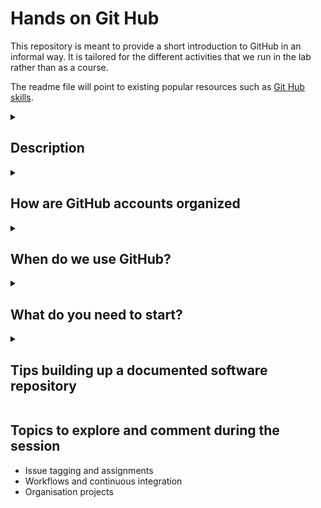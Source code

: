 # Hands on Git Hub

This repository is meant to provide a short introduction to GitHub in an informal way. It is tailored for the different activities that we run in the lab rather than as a course. 

The readme file will point to existing popular resources such as [Git Hub skills](https://github.com/skills).

<details id=2>
<summary><h2>Description</h2></summary>

(Extracted from [Simplilearn platform](https://www.simplilearn.com/tutorials/git-tutorial))

![What is Git](https://github.com/esgomezm/hands_on_github/raw/main/images/whats_git.png)
![What is GitHub](https://github.com/esgomezm/hands_on_github/raw/main/images/whats_github.png)
   
</details>

<details id=2.1>
<summary><h2>How are GitHub accounts organized</h2></summary>

  - **Personal GitHub account**: is unique and the owner of the account is the only one who can manage it. A personal account can have both private and public repositories. In the free version, each personal account can have a personal webpage built on top of GitHub pages. 
   
    A GitHub profile is many times the portfolio of a software developer or a researcher. GitHub can keep track or your coding activity, interaction and contributions to others (issues, discussions, commits, pull request), so you may consider take some care of it. To enrich the information given in your profile, you can always [add a README to the main page](https://docs.github.com/es/account-and-profile/setting-up-and-managing-your-github-profile/customizing-your-profile/managing-your-profile-readme).

  - **GitHub organizations**: Shared accounts where the lab (Henriques' lab) and open-source projects (BioImage.IO, Fiji, ImageJ2) can collaborate across many projects at once, with sophisticated security and administrative features. Teams usually work within organisations as it serves as a container for shared work and gives the work a unique name and brand.

Usually an organisation looks like this:
![GitHub Organisation](https://github.com/esgomezm/hands_on_github/raw/main/images/henriques_lab_organisation.png)

We can always see in the user's profile if they are part of any public organization:
![GitHub user with organisations](https://github.com/esgomezm/hands_on_github/raw/main/images/curtis_profile.png)
</details>

<details id=3>
<summary><h2>When do we use GitHub?</h2></summary>

### Examples of GitHub usage in the lab or in science:
- Collaborative or individual software projects (NanoJ, ZeroCostDL4Mic, BioImage Model Zoo, deepImageJ...)
- Methods (scripts for data analysis, pipelines, software components of a book chapter)
- Webpages
- Paper writting (*e.g.*, connect with Overleaf)
- Course materials
- Slides if they are programmable (ImJoy slides)

### GitHub is NOT 
- A data storage
</details>


<details id=4>
<summary><h2>What do you need to start?</h2></summary>

 - **Create a GitHub (https://github.com/) account**. The email can be changed in the future. It might be interesting to sign up as a member from an academical institution.
 - **Install Git locally**. Follow the guidelines [here](https://github.com/git-guides/install-git).

</details>

<details id=5>
<summary><h2>Tips building up a documented software repository</h2></summary>

   <details id=5.1>
   <summary><h3>Create a repo</h3></summary>

   <img src="https://github.com/esgomezm/hands_on_github/raw/main/images/create_repo.png" align="right" width="400"/>

   - Name: avoid using underscores (`_`) in the name. Changing the name of a repository in the future is not recommendable as all the links depend on this naming so take some time to think about it.
   - Public/Private: this is personal and depends on each project. Any of the choices are reversible.
   - README.md: It is the first thing that anyone will see when entering in your repo. It can be the main entry to the documentation of your code or the source to link other resources (webpages, wiki). It is a good place to link the code with any existing reference and to indicate how to cite the work.
   - .gitignore: it tells git which files or folders should not be tracked.
   - License: If you are developing some code that is expected to be public in the future, you shoudl always care about its license. GitHub has already the templates for many different licenses. The most common ones for open source are MIT, BSL3-Clause, BSL2-Clause, but the are plenty of them.
   </details>
   
   
   <details id=5.2>
   <summary><h3>Structure your repository</h3></summary>

   There are different ways of structuring software repositories depending on its use, programming language, dissemination points (conda, pip, maven).

   Here are some examples of well documented and installable repositories ([StarDist](https://github.com/stardist/stardist), [NanoJ SRRF](https://github.com/HenriquesLab/NanoJ-SRRF), [scikit-image](https://github.com/scikit-image/scikit-image), [bioimageio core python](https://github.com/bioimage-io/core-bioimage-io-python), [bioimageio core java](https://github.com/bioimage-io/core-bioimage-io-java)).

   In general terms, the main folder of your repo should contain: 
   - Code folder. In Java, it is usually src. In Python it usually has the name of the package we are building, as it is the one we call in the code.
   - Folder with examples, tools, images or additional information.
   - Scripts to reproduce the environment (`environment.yaml`, `requirements.txt`, `setup.py`, `setup.cfg`).
   - README.md
   - LICENSE

   </details>
   
   <details id=5.3>
   <summary><h3>Update your repository</h3></summary>
   
   - [Commits](https://docs.github.com/en/pull-requests/committing-changes-to-your-project/creating-and-editing-commits/about-commits): The most basic way to update a repository. They are small groups of meaningful changes. Basically, you change something in your files, register the changes and update the repository. While we can always check old code, commits are irreversible. This is why many times we work with pull requests.
   - [Pull requests](https://docs.github.com/en/pull-requests/collaborating-with-pull-requests/proposing-changes-to-your-work-with-pull-requests/about-pull-requests): It can gather a number of commits (registered changes in your code) or it is a way to contribute to someone's main code. They are used when the code needs to be changed considerably but the updates might be unstable, to work on aa general update or collaborate with someone's code. Indeed, this is the only way to contribute to someone's code when you do not have permissions to change it. A very nice feature of Pull Requests is that they allow discussions and reviews.
   - [Branches](https://docs.github.com/en/pull-requests/collaborating-with-pull-requests/proposing-changes-to-your-work-with-pull-requests/about-branches): GitHub repositories are organised in branches. The repository always has at least the main branch and then you can create additional ones wihout affecting the main code. They are quite useful when an exiting code is under development and you are actively working with it, as it does not disturb the main repository. Usually, we work on the branch and once the code is ready to be updated, we open a pull request to merge its content with the main repository.
   - [Tags](https://docs.github.com/en/desktop/contributing-and-collaborating-using-github-desktop/managing-commits/managing-tags): Tags are associated with commits, so you can use a tag to mark an individual point in your repository's history, including a version number for a release.
   
   </details>
  
   <details id=5.4>
   <summary><h3>Packaging your repo and track of versions</h3></summary>
    
   Releases are created once a repo is ready to be used, distributed or to set a version:
   - [Releases](https://docs.github.com/en/repositories/releasing-projects-on-github/about-releases): They package the repository and also allow including additional files for distribution. Releases are always associated with a branch and they always createa tag to mark a specific point in the repository's history. It is recommendable to build the version on top of the main branch. 
   
   </details>
</details>


## Topics to explore and comment during the session

- Issue tagging and assignments
- Workflows and continuous integration
- Organisation projects 

